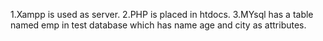 1.Xampp is used as server.
2.PHP is placed in htdocs.
3.MYsql has a table named emp in test database   which has name age and city as attributes.
